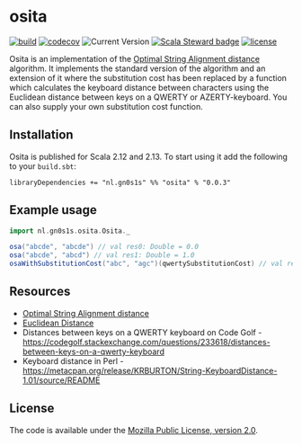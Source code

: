 # osita

[![build](https://github.com/Philippus/osita/workflows/build/badge.svg)](https://github.com/Philippus/osita/actions/workflows/scala.yml?query=workflow%3Abuild+branch%3Amain)
[![codecov](https://codecov.io/gh/Philippus/osita/branch/main/graph/badge.svg)](https://codecov.io/gh/Philippus/osita)
![Current Version](https://img.shields.io/badge/version-0.0.3-brightgreen.svg?style=flat "0.0.3")
[![Scala Steward badge](https://img.shields.io/badge/Scala_Steward-helping-blue.svg?style=flat&logo=data:image/png;base64,iVBORw0KGgoAAAANSUhEUgAAAA4AAAAQCAMAAAARSr4IAAAAVFBMVEUAAACHjojlOy5NWlrKzcYRKjGFjIbp293YycuLa3pYY2LSqql4f3pCUFTgSjNodYRmcXUsPD/NTTbjRS+2jomhgnzNc223cGvZS0HaSD0XLjbaSjElhIr+AAAAAXRSTlMAQObYZgAAAHlJREFUCNdNyosOwyAIhWHAQS1Vt7a77/3fcxxdmv0xwmckutAR1nkm4ggbyEcg/wWmlGLDAA3oL50xi6fk5ffZ3E2E3QfZDCcCN2YtbEWZt+Drc6u6rlqv7Uk0LdKqqr5rk2UCRXOk0vmQKGfc94nOJyQjouF9H/wCc9gECEYfONoAAAAASUVORK5CYII=)](https://scala-steward.org)
[![license](https://img.shields.io/badge/license-MPL%202.0-blue.svg?style=flat "MPL 2.0")](LICENSE)

Osita is an implementation of the [Optimal String Alignment distance](https://en.wikipedia.org/wiki/Damerau%E2%80%93Levenshtein_distance#Optimal_string_alignment_distance)
algorithm. It implements the standard version of the algorithm and an extension of it where the substitution cost has
been replaced by a function which calculates the keyboard distance between characters using the Euclidean distance
between keys on a QWERTY or AZERTY-keyboard.
You can also supply your own substitution cost function.

## Installation
Osita is published for Scala 2.12 and 2.13. To start using it add the following to your `build.sbt`:

```
libraryDependencies += "nl.gn0s1s" %% "osita" % "0.0.3"
```

## Example usage

```scala
import nl.gn0s1s.osita.Osita._

osa("abcde", "abcde") // val res0: Double = 0.0
osa("abcde", "abcd") // val res1: Double = 1.0
osaWithSubstitutionCost("abc", "agc")(qwertySubstitutionCost) // val res2: Double = 1.118033988749895

```

## Resources
- [Optimal String Alignment distance](https://en.wikipedia.org/wiki/Damerau%E2%80%93Levenshtein_distance#Optimal_string_alignment_distance)
- [Euclidean Distance](https://en.wikipedia.org/wiki/Euclidean_distance)
- Distances between keys on a QWERTY keyboard on Code Golf - https://codegolf.stackexchange.com/questions/233618/distances-between-keys-on-a-qwerty-keyboard
- Keyboard distance in Perl - https://metacpan.org/release/KRBURTON/String-KeyboardDistance-1.01/source/README

## License
The code is available under the [Mozilla Public License, version 2.0](LICENSE).
